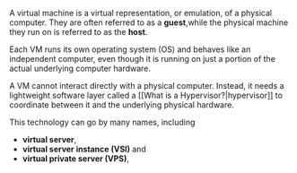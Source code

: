 A virtual machine is a virtual representation, or emulation, of a physical computer. They are often referred to as a **guest**,while the physical machine they run on is referred to as the **host**.

Each VM runs its own operating system (OS) and behaves like an independent computer, even though it is running on just a portion of the actual underlying computer hardware.


A VM cannot interact directly with a physical computer. Instead, it needs a lightweight software layer called a [[What is a Hypervisor?|hypervisor]] to coordinate between it and the underlying physical hardware.


This technology can go by many names, including 
- **virtual server**, 
- **virtual server instance (VSI)** and 
- **virtual private server (VPS)**, 
